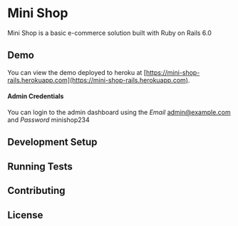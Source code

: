 # Mini Shop

Mini Shop is a basic e-commerce solution built with Ruby on Rails 6.0

## Demo

You can view the demo deployed to heroku at [https://mini-shop-rails.herokuapp.com](https://mini-shop-rails.herokuapp.com).

#### Admin Credentials

You can login to the admin dashboard using the *Email* admin@example.com and *Password* minishop234

## Development Setup

## Running Tests

## Contributing

## License
